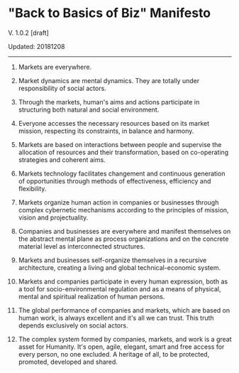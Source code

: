"Back to Basics of Biz" Manifesto
=================================
V. 1.0.2 [draft]

Updated: 20181208

---------------------------------


1. Markets are everywhere.

2. Market dynamics are mental dynamics. They are totally under responsibility of social actors.

3. Through the markets, human's aims and actions participate in structuring both natural and social environment.

4. Everyone accesses the necessary resources based on its market mission, respecting its constraints, in balance and harmony.

5. Markets are based on interactions between people and supervise the allocation of resources and their transformation, based on co-operating strategies and coherent aims.

6. Markets technology facilitates changement and continuous generation of opportunities through methods of effectiveness, efficiency and flexibility.

7. Markets organize human action in companies or businesses through complex cybernetic mechanisms according to the principles of mission, vision and projectuality.

8. Companies and businesses are everywhere and manifest themselves on the abstract mental plane as process organizations and on the concrete material level as interconnected structures.

9. Markets and businesses self-organize themselves in a recursive architecture, creating a living and global technical-economic system.

10. Markets and companies participate in every human expression, both as a tool for socio-environmental regulation and as a means of physical, mental and spiritual realization of human persons.

11. The global performance of companies and markets, which are based on human work, is always excellent and it's all we can trust. This truth depends exclusively on social actors.

12. The complex system formed by companies, markets, and work is a great asset for Humanity. It's open, agile, elegant, smart and free access for every person, no one excluded. A heritage of all, to be protected, promoted, developed and shared.
